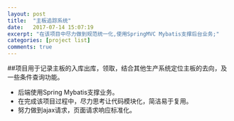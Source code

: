 ```yaml
---
layout: post
title:  "主板追踪系统"
date:   2017-07-14 15:07:19
excerpt: "在该项目中尽力做到规范统一化,使用SpringMVC Mybatis支撑后台业务;"
categories: [project list]
comments: true
---
```

##项目用于记录主板的入库出库，领取，结合其他生产系统定位主板的去向，及一些条件查询功能。
* 后端使用Spring Mybatis支撑业务。
* 在完成该项目过程中，尽力思考让代码模块化，简洁易于复用。
* 努力做到ajax请求，页面请求响应标准化。